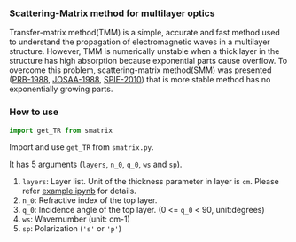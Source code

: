 ### Scattering-Matrix method for multilayer optics
Transfer-matrix method(TMM) is a simple, accurate and fast method used to understand the propagation of electromagnetic waves in a multilayer structure. However, TMM is numerically unstable when a thick layer in the structure has high absorption because exponential parts cause overflow. To overcome this problem, scattering-matrix method(SMM) was presented ([PRB-1988](https://journals.aps.org/prb/abstract/10.1103/PhysRevB.38.9945), [JOSAA-1988](https://www.osapublishing.org/josaa/abstract.cfm?uri=josaa-5-11-1863), [SPIE-2010](https://spie.org/Publications/Proceedings/Paper/10.1117/12.862566?SSO=1)) that is more stable method has no exponentially growing parts.

### How to use
```python
import get_TR from smatrix
```
Import and use `get_TR` from `smatrix.py`. 

It has 5 arguments (`layers`, `n_0`, `q_0`, `ws` and `sp`).

1. `layers`: Layer list. Unit of the thickness parameter in layer is `cm`. 
   Please refer [example.ipynb](https://github.com/phykn/smatrix/blob/main/example.ipynb) for details.
2. `n_0`: Refractive index of the top layer.
3. `q_0`: Incidence angle of the top layer. (0 <= `q_0` < 90, unit:degrees)
4. `ws`: Wavernumber (unit: cm-1)
5. `sp`: Polarization (`'s'` or `'p'`) 

